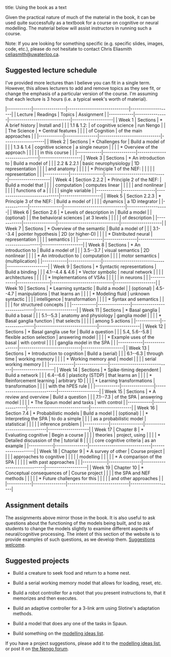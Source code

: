 title: Using the book as a text

Given the practical nature of much of the material in the book,
it can be used quite successfully as a textbook
for a course on cognitive or neural modelling.
The material below will assist instructors in running such a course.

Note: If you are looking for something specific
          (e.g. specific slides, images, code, etc.),
          please do not hesitate to contact
          Chris Eliasmith <celiasmith@uwaterloo.ca>.

## Suggested lecture schedule

I've provided more lectures
than I believe you can fit in a single term.
However, this allows lecturers to
add and remove topics as they see fit,
or change the emphasis of a particular version of the course.
I'm assuming that each lecture is
3 hours (i.e. a typical week's worth of material).

|------------|----------------|------------------------------|--------------------|
| Lecture    | Readings       | Topics                       | Assignment         |
|------------|----------------|------------------------------|--------------------|
| Week 1     | Sections       | * A brief history            | Install and        |
|            | 1.1 & 1.2:     |   of cognitive science       | run Nengo          |
|            | The Science    | * Central features           |                    |
|            | of Cognition   |   of the main approaches     |                    |
|------------|----------------|------------------------------|--------------------|
| Week 2     | Sections       | * Challenges for             | Build a model of   |
|            | 1.3 & 1.4      |   cognitive science          | a single neuron    |
|            |                | * Overview of the approach   |                    |
|            |                |   in this course             |                    |
|------------|----------------|------------------------------|--------------------|
| Week 3     | Sections       | * An introduction to         | Build a model of   |
|            | 2.2 & 2.2.1    |   basic neurophysiology      | 1D representation  |
|            |                |   and anatomy                |                    |
|            |                | * Principle 1 of the NEF:    |                    |
|            |                |   representation             |                    |
|------------|----------------|------------------------------|--------------------|
| Week 4     | Section 2.2.2  | * Principle 2 of the NEF:    | Build a model that |
|            |                |   computation                | computes linear    |
|            |                |                              | and nonlinear      |
|            |                |                              | functions of a     |
|            |                |                              | single variable    |
|------------|----------------|------------------------------|--------------------|
| Week 5     | Section 2.2.3  | * Principle 3 of the NEF:    | Build a model of   |
|            |                |   dynamics                   | a 1D integrator    |
|------------|----------------|------------------------------|--------------------|
| Week 6     | Section 2.6    | * Levels of description in   | Build a model      |
| (optional) |                |   the behavioral sciences    | at 3 levels        |
|            |                |                              | of description     |
|------------|----------------|------------------------------|--------------------|
| Week 7     | Sections       | * Overview of the semantic   | Build a model of   |
|            | 3.1--3.4       |   pointer hypothesis         | 2D (or higher-D)   |
|            |                | * Distributed neural         | representation     |
|            |                |   semantics                  |                    |
|------------|----------------|------------------------------|--------------------|
| Week 8     | Sections       | * An introduction to         | Build a model of   |
|            | 3.5--3.7       |   visual semantics           | 2D nonlinear       |
|            |                | * An introduction to         | computation        |
|            |                |   motor semantics            | (multiplication)   |
|------------|----------------|------------------------------|--------------------|
| Week 9     | Sections       | * Syntactic representations  | Build a binding    |
|            | 4.1--4.4 & 4.6 | * Vector symbolic            | neural network     |
|            |                |   architectures              |                    |
|            |                | * Implementations of VSAs    |                    |
|            |                |   in neurons                 |                    |
|------------|----------------|------------------------------|--------------------|
| Week 10    | Sections       | * Learning syntactic         | Build a model      |
| (optional) | 4.5--4.7       |   manipulations              | that learns an     |
|            |                | * Modeling fluid             | unknown syntactic  |
|            |                |   intelligence               | transformation     |
|            |                | * Syntax and semantics       |                    |
|            |                |   for structured concepts    |                    |
|------------|----------------|------------------------------|--------------------|
| Week 11    | Sections       | * Basal ganglia              | Build a basal      |
|            | 5.1--5.3       |   anatomy and physiology     | ganglia model      |
|            |                | * Basal ganglia function     | that selects       |
|            |                |                              | among 5 actions    |
|------------|----------------|------------------------------|--------------------|
| Week 12    | Sections       | * Basal ganglia use for      | Build a question   |
|            | 5.4, 5.6--5.8  |   flexible action selection  | answering model    |
|            |                | * Example uses of the basal  | with control       |
|            |                |   ganglia model in the SPA   |                    |
|------------|----------------|------------------------------|--------------------|
| Week 13    | Sections       | * Introduction to cognition  | Build a (serial)   |
|            | 6.1--6.3       |   through time               | working memory     |
|            |                | * Working memory and         | model              |
|            |                |   serial working memory      |                    |
|------------|----------------|------------------------------|--------------------|
| Week 14    | Sections       | * Spike-timing dependent     | Build a network    |
|            | 6.4--6.6       |   plasticity (STDP)          | that learns an     |
|            |                | * Reinforcement learning     | arbitrary 1D       |
|            |                | * Learning transformations   | transformation     |
|            |                |   with the hPES rule         |                    |
|------------|----------------|------------------------------|--------------------|
| Week 15    | Sections       | * A review and overview      | Build a question   |
|            | 7.1--7.3       |   of the SPA                 | answering model    |
|            |                | * The Spaun model and tasks  | with control       |
|------------|----------------|------------------------------|--------------------|
| Week 16    | Section 7.4    | * Probabilistic models       | Build a model      |
| (optional) |                | * Interpreting the SPA       | to do a simple     |
|            |                |   as a probabilistic model   | statistical        |
|            |                |                              | inference problem  |
|------------|----------------|------------------------------|--------------------|
| Week 17    | Chapter 8      | * Evaluating cognitive       | Begin a course     |
|            |                |   theories                   | project, using     |
|            |                | * Detailed discussion of the | tutorial 8         |
|            |                |   core cognitive criteria    | as an example      |
|------------|----------------|------------------------------|--------------------|
| Week 18    | Chapter 9      | * A survey of other          | Course project     |
|            |                |   approaches to cognitive    |                    |
|            |                |   modelling                  |                    |
|            |                | * A comparison of the SPA    |                    |
|            |                |   with past approaches       |                    |
|------------|----------------|------------------------------|--------------------|
| Week 19    | Chapter 10     | * Conceptual consequences of | Course project     |
|            |                |   the SPA and NEF methods    |                    |
|            |                | * Future challenges for this |                    |
|            |                |   and other approaches       |                    |
|------------|----------------|------------------------------|--------------------|

## Assignment details

The assignments above mirror those in the book.
It is also useful to ask questions
about the functioning of the models being built,
and to ask students to change the models slightly
to examine different aspects of neural/cognitive processing.
The intent of this section of the website
is to provide examples of such questions,
as we develop them.
[Suggestions welcome](https://forum.nengo.ai/).

## Suggested projects

* Build a creature to seek food and return to a home nest.

* Build a serial working memory model that allows for loading, reset, etc.

* Build a robot controller for a robot
  that you present instructions to,
  that it memorizes and then executes.

* Build an adaptive controller for a 3-link arm
  using Slotine's adaptation methods.

* Build a model that does any one of the tasks in Spaun.

* Build something on the [modelling ideas list](https://github.com/ctn-waterloo/modelling_ideas/issues).

If you have a project suggestions,
please add it to the [modelling ideas list](https://github.com/ctn-waterloo/modelling_ideas/issues),
or post it on [the Nengo forum](https://forum.nengo.ai/).

